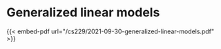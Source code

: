 # Generalized linear models

{{< embed-pdf url="/cs229/2021-09-30-generalized-linear-models.pdf" >}}
